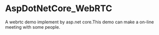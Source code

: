 # AspDotNetCore_WebRTC
A webrtc demo implement by asp.net core.This demo can make a on-line meeting with some people.
